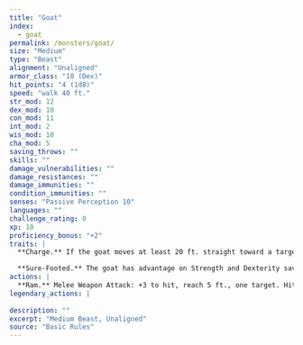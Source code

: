 ```yaml
---
title: "Goat"
index:
  - goat
permalink: /monsters/goat/
size: "Medium"
type: "Beast"
alignment: "Unaligned"
armor_class: "10 (Dex)"
hit_points: "4 (1d8)"
speed: "walk 40 ft."
str_mod: 12
dex_mod: 10
con_mod: 11
int_mod: 2
wis_mod: 10
cha_mod: 5
saving_throws: ""
skills: ""
damage_vulnerabilities: ""
damage_resistances: ""
damage_immunities: ""
condition_immunities: ""
senses: "Passive Perception 10"
languages: ""
challenge_rating: 0
xp: 10
proficiency_bonus: "+2"
traits: |
  **Charge.** If the goat moves at least 20 ft. straight toward a target and then hits it with a ram attack on the same turn, the target takes an extra 2 (1d4) bludgeoning damage. If the target is a creature, it must succeed on a DC 10 Strength saving throw or be knocked prone.

  **Sure-Footed.** The goat has advantage on Strength and Dexterity saving throws made against effects that would knock it prone.
actions: |
  **Ram.** Melee Weapon Attack: +3 to hit, reach 5 ft., one target. Hit: 3 (1d4 + 1) bludgeoning damage.  
legendary_actions: |
  
description: ""
excerpt: "Medium Beast, Unaligned"
source: "Basic Rules"
---
```

